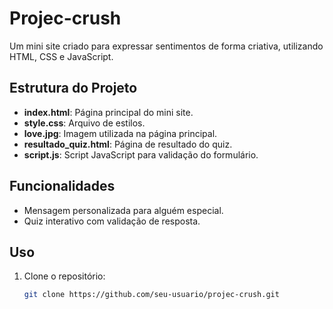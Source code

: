 # Projec-crush

Um mini site criado para expressar sentimentos de forma criativa, utilizando HTML, CSS e JavaScript.

## Estrutura do Projeto

- **index.html**: Página principal do mini site.
- **style.css**: Arquivo de estilos.
- **love.jpg**: Imagem utilizada na página principal.
- **resultado_quiz.html**: Página de resultado do quiz.
- **script.js**: Script JavaScript para validação do formulário.

## Funcionalidades

- Mensagem personalizada para alguém especial.
- Quiz interativo com validação de resposta.

## Uso

1. Clone o repositório:
   ```sh
   git clone https://github.com/seu-usuario/projec-crush.git
